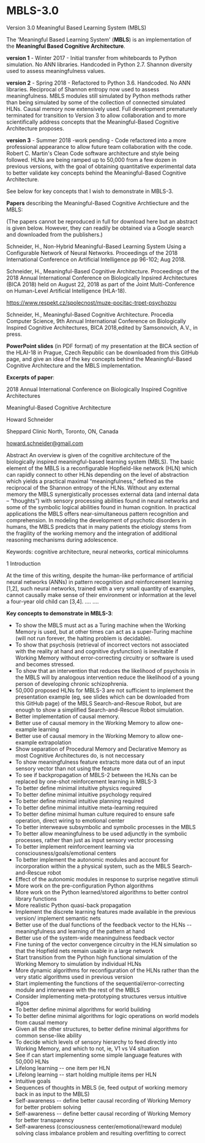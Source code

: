 # MBLS-3.0
Version 3.0  Meaningful Based Learning System (MBLS)

The 'Meaningful Based Learning System' (**MBLS**) is an implementation of the **Meaningful Based Cognitive Architecture**.

**version 1** - Winter 2017 - Initial transfer from whiteboards to Python simulation. No ANN libraries. Handcoded in Python 2.7.
Shannon diversity used to assess meaningfulness values.

**version 2** - Spring 2018 - Refactored to Python 3.6. Handcoded. No ANN libraries. Reciprocal of Shannon entropy now used to assess meaningfulness. MBLS modules still simulated by Python methods rather than being simulated by some of the collection of connected simulated HLNs. Causal memory now extensively used. Full development prematurely terminated for transition to Version 3 to allow collaboration and to more scientifically address concepts that the Meaningful-Based Cognitive Architecture proposes.

**version 3** - Summer 2018 -work pending - Code refactored into a more professional appearance to allow future team collaboration with the code. Robert C. Martin's Clean Code software architecture and style being followed. HLNs are being ramped up to 50,000 from a few dozen in previous versions, with the goal of obtaining quantitative experimental data to better validate key concepts behind the Meaningful-Based Cognitive Architecture.

See below for key concepts that I wish to demonstrate in MBLS-3. 

**Papers** describing the Meaningful-Based Cognitive Archtiecture and the MBLS:

(The papers cannot be reproduced in full for download here but an abstract is given below. However, they can readily be obtained via a Google search and downloaded from the publishers.)

Schneider, H., Non-Hybrid Meaningful-Based Learning System Using a Configurable Network of Neural Networks. Proceedings of the 2018 International Conference on Artificial Intelligence pp 96-102; Aug 2018.

Schneider, H., Meaningful-Based Cognitive Architecture. Proceedings of the 2018 Annual International Conference on Biologically Inpsired Architectures (BICA 2018) held on August 22, 2018 as part of the Joint Multi-Conference on Human-Level Artificial Intelligence (HLA-18).

https://www.respekt.cz/spolecnost/muze-pocitac-trpet-psychozou

Schneider, H., Meaningful-Based Cognitive Architecture. Procedia Computer Science, 9th Annual International Conference on Biologically Inspired Cognitive Architectures, BICA 2018,edited by Samsonovich, A.V.,  in press.

**PowerPoint slides** (in PDF format) of my presentation at the BICA section of the HLAI-18 in Prague, Czech Republic can be downloaded from this GitHub page, and give an idea of the key concepts behind the Meaningful-Based Cognitive Architecture and the MBLS implementation. 

**Excerpts of paper**:

2018 Annual International Conference on Biologically Inspired Cognitive Architectures

Meaningful-Based Cognitive Architecture

Howard Schneider

Sheppard Clinic North, Toronto, ON, Canada

howard.schneider@gmail.com 



Abstract
An overview is given of the cognitive architecture of the biologically inspired meaningful-based learning system (MBLS). The basic element of the MBLS is a reconfigurable Hopfield-like network (HLN) which can rapidly connect to other HLNs depending on the level of abstraction which yields a practical maximal “meaningfulness,” defined as the reciprocal of the Shannon entropy of the HLNs. Without any external memory the MBLS synergistically processes external data (and internal data – “thoughts”) with sensory processing abilities found in neural networks and some of the symbolic logical abilities found in human cognition. In practical applications the MBLS offers near-simultaneous pattern recognition and comprehension. In modeling the development of psychotic disorders in humans, the MBLS predicts that in many patients the etiology stems from the fragility of the working memory and the integration of additional reasoning mechanisms during adolescence. 

Keywords: cognitive architecture, neural networks, cortical minicolumns

1 Introduction
    
At the time of this writing, despite the human-like performance of artificial neural networks (ANNs) in pattern recognition and reinforcement learning [1,2], such neural networks, trained with a very small quantity of examples, cannot causally make sense of their environment or information at the level a four-year old child can [3,4].
    ....
    ....
    
 **Key concepts to demonstrate in MBLS-3**:
 
 - To show the MBLS must act as a Turing machine when the Working Memory is used, but at other times can act as a super-Turing machine (will not run forever, the halting problem is decidable).
 - To show that psychosis (retrieval of incorrect vectors not associated with the reality at hand and cognitive dysfunction) is inevitable if Working Memory without error-correcting circuitry or software is used and becomes stressed.
 - To show that an intervention that reduces the likelihood of psychosis in the MBLS will by analogous intervention reduce the likelihood of a young person of developing chronic schizophrenia.
 - 50,000 proposed HLNs for MBLS-3 are not sufficient to implement the presentation example (eg, see slides which can be downloaded from this GitHub page) of the MBLS Search-and-Rescue Robot, but are enough to show a simplified Search-and-Rescue Robot simulation.
 - Better implementation of causal memory.
 - Better use of causal memory in the Working Memory to allow one-example learning
 - Better use of causal memory in the Working Memory to allow one-example extrapolation
 - Show separation of Procedural Memory and Declarative Memory as most Cognitive Architectures do, is not neccessary
 - To show meaningfulness feature extracts more data out of an input sensory vector than not using the feature
 - To see if backpropagation of MBLS-2 between the HLNs can be replaced by one-shot reinforcement learning in MBLS-3
 - To better define minimal intuitive physics required
 - To better define minimal intuitive psychology required
 - To better define minimal intuitive planning required
 - To better define minimal intuitive meta-learning required
 - To better define minimal human culture required to ensure safe operation, direct wiring to emotional center
 - To better interweave subsymbolic and symbolic processes in the MBLS
 - To better allow meaningfulness to be used adjunctly in the symbolic processes, rather than just as input sensory vector processing
 - To better implement reinforcement learning via consciousness/goals/emotional centers
 - To better implement the autonomic modules and account for incorporation within the a physical system, such as the MBLS Search-and-Rescue robot
 - Effect of the autonomic modules in response to surprise negative stimuli
 - More work on the pre-configuration Python algorithms
 - More work on the Python learned/stored algorithms to better control library functions
 - More realistic Python quasi-back propagation
 - Implement the discrete learning features made available in the previous version/ implement semantic nets
 - Better use of the dual functions of the feedback vector to the HLNs -- meaningfulness and learning of the pattern at hand
 - Better use of the system-wide meaningulness feedback vector
 - Fine tuning of the vector convergence circuitry in the HLN simulation so that the Hopfield nets remain usable in a large network
 - Start transition from the Python high functional simulation of the Working Memory to simulation by individual HLNs
 - More dynamic algorithms for reconfiguration of the HLNs rather than the very static algorithms used in previous version
 - Start implementing the functions of the sequential/error-correcting module and interweave with the rest of the MBLS
 - Consider implementing meta-prototyping structures versus intuitive algos
 - To better define minimal algorithms for world building
 - To better define minimal algorithms for logic operations on world models from causal memory
 - Given all the other structures, to better define minimal algorithms for common sense-like ability
 - To decide which levels of sensory hierarchy to feed directly into Working Memory, and which to not, ie, V1 vs V4 situation
 - See if can start implementing some simple language features with 50,000 HLNs
 - Lifelong learning -- one item per HLN
 - Lifelong learning -- start holding multiple items per HLN
 - Intuitive goals
 - Sequences of thoughts in MBLS (ie, feed output of working memory back in as input to the MBLS)
 - Self-awareness -- define better causal recording of Working Memory for better problem solving
 - Self-awareness -- define better causal recording of Working Memory for better transparency
 - Self-awareness (consciousness center/emotional/reward module) solving class imbalance problem and resulting overfitting to correct
    
   
  
